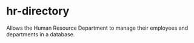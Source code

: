 # hr-directory
Allows the Human Resource Department to manage their employees and departments in a database.
